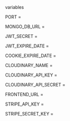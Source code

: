 variables

PORT =

MONGO_DB_URL =

JWT_SECRET =

JWT_EXPIRE_DATE =

COOKIE_EXPIRE_DATE =

CLOUDINARY_NAME =

CLOUDINARY_API_KEY =

CLOUDINARY_API_SECRET =

FRONTEND_URL =

STRIPE_API_KEY =

STRIPE_SECRET_KEY =
